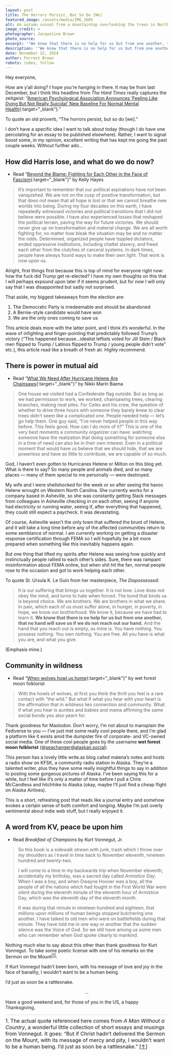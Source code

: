 ```yaml
---
layout: post
title: The Horrors Persist, But So Do [We]
featured_image: /assets/media/IMG_2685
alt: An autumn sunset from a mountaintop overlooking the trees in North Georgia.
image_credit: >
photographer: Jacqueline Brown
photo_source:
excerpt: '"We know that there is no help for us but from one another, that no hand will save us if we do not reach out our hand."'
description: '"We know that there is no help for us but from one another, that no hand will save us if we do not reach out our hand."'
date: November 22, 2024
author: Forrest Brown
robots: index, follow
---
```

Hey everyone,

How are y’all doing? I hope you’re hanging in there. It may be from last December, but I think this headline from _The Hard Times_ really captures the zeitgeist: “[American Psychological Association Announces ‘Feeling Like Dying But Not Really Suicidal’ New Baseline For Normal Mental Health](https://thehardtimes.net/culture/american-psychological-association-announces-feeling-like-dying-but-not-really-suicidal-new-baseline-for-normal-mental-health/){:target="_blank"}.”

To quote an old proverb, “The horrors persist, but so do \[we\].”

I don’t have a specific idea I want to talk about today (though I do have one percolating for an essay to be published elsewhere). Rather, I want to signal boost some, in my opinion, excellent writing that has kept me going the past couple weeks. Without further ado…

## How did Harris lose, and what do we do now?
- Read “[Beyond the Blame: Fighting for Each Other in the Face of Fascism](https://organizingmythoughts.org/beyond-the-blame-fighting-for-each-other-in-the-face-of-fascism/){:target="_blank"}” by Kelly Hayes

> It’s important to remember that our political aspirations have not been vanquished. We are not on the cusp of positive transformation, but that does not mean that all hope is lost or that we cannot breathe new worlds into being. During my four decades on this earth, I have repeatedly witnessed victories and political transitions that I did not believe were possible. I have also experienced losses that reshaped the political terrain, paving the way for future victories. We should never give up on transformation and material change. We are all worth fighting for, no matter how bleak the situation may be and no matter the odds. Determined, organized people have toppled dictators, ended oppressive institutions, including chattel slavery, and freed each other from the clutches of carceral systems. In dark times, people have always found ways to make their own light. That work is now upon us.

Alright, first things first because this is top of mind for everyone right now: how the fuck did Trump get re-elected? I have my own thoughts on this that I will perhaps expound upon later if it seems prudent, but for now I will only say that I was disappointed but sadly not surprised.

That aside, my biggest takeaways from the election are:

1. The Democratic Party is irredeemable and should be abandoned
2. A Bernie-style candidate would have won
3. We are the only ones coming to save us

This article deals more with the latter point, and I think it’s wonderful. In the wave of infighting and finger-pointing that predictably followed Trump’s victory (“This happened because…idealist leftists voted for Jill Stein / Black men flipped to Trump / Latinos flipped to Trump / young people didn’t vote” etc.), this article read like a breath of fresh air. Highly recommend.

## There is power in mutual aid
- Read “[What We Need After Hurricane Helene Are Chainsaws](https://hammerandhope.org/article/hurricane-helene-north-carolina){:target="_blank"}” by Nikki Marín Baena

> One house we visited had a Confederate flag outside. But as long as we had permission to work, we worked, chainsawing trees, clearing branches, making neat piles. For Celes and his crew, the question of whether to drive three hours with someone they barely knew to clear trees didn’t seem like a complicated one. People needed help — let’s go help them. One guy said, “I’ve never helped people in this way before. This feels good. How can I do more of it?” This is one of the very best moments a community organizer can have: watching someone have the realization that doing something for someone else in a time of need can also be in their own interest. Even in a political moment that would have us believe that we should hide, that we are powerless and have so little to contribute, we are capable of so much.

God, I haven’t even gotten to Hurricanes Helene or Milton on this blog yet. What is there to say? So many people and animals died, and so many places — many of them special to me personally — were destroyed.

My wife and I were shellshocked for the week or so after seeing the havoc Helene wrought on Western North Carolina. She currently works for a company based in Asheville, so she was constantly getting Slack messages from colleagues in Asheville checking in on each other, seeing if anyone had electricity or running water, seeing if, after everything that happened, they could still expect a paycheck. It was devastating.

Of course, Asheville wasn’t the only town that suffered the brunt of Helene, and it will take a long time before any of the affected communities return to some semblance of normal. I am currently working on getting a disaster response certification through FEMA so I will hopefully be a bit more prepared when something like this inevitably happens again.

But one thing that lifted my spirits after Helene was seeing how quickly and instinctually people rallied to each other’s sides. Sure, there was rampant misinformation about FEMA online, but when shit hit the fan, normal people rose to the occasion and got to work helping each other.

To quote St. Ursula K. Le Guin from her masterpiece, _The Dispossessed_:

> It is our suffering that brings us together. It is not love. Love does not obey the mind, and turns to hate when forced. The bond that binds us is beyond choice. We are brothers. We are brothers in what we share. In pain, which each of us must suffer alone, in hunger, in poverty, in hope, we know our brotherhood. We know it, because we have had to learn it. **We know that there is no help for us but from one another, that no hand will save us if we do not reach out our hand.** And the hand that you reach out is empty, as mine is. You have nothing. You possess nothing. You own nothing. You are free. All you have is what you are, and what you give.

(Emphasis mine.)

## Community in wildness
- Read “[When wolves howl us home](https://write.as/malena/when-wolves-howl-us-home){:target="_blank"}” by wet forest moon folklorist

> With the howls of wolves, at first you think the thrill you feel is a rare contact with “the wild.” But what if what you hear with your heart is the affirmation that in wildness lies connection and community. What if what you hear is aunties and babies and mama affirming the same social bonds you also yearn for.

Thank goodness for Mastodon. Don’t worry, I’m not about to mansplain the Fediverse to you — I’ve just met some really cool people there, and I’m glad a platform like it exists amid the dumpster fire of corporate- and VC-owned social media. One of these cool people goes by the username **wet forest moon folklorist** (@seachanger@alaskan.social).

This person has a lovely little write.as blog called malena’s notes and hosts a radio show on KFSK, a community radio station in Alaska. They’re a talented writer, plus they have some really insightful things to say in addition to posting some gorgeous pictures of Alaska. I’ve been saying this for a while, but I feel like it’s only a matter of time before I pull a Chris McCandless and hitchhike to Alaska (okay, maybe I’ll just find a cheap flight on Alaska Airlines).

This is a short, refreshing post that reads like a journal entry and somehow evokes a certain sense of both comfort and longing. Maybe I’m just overly sentimental about indie web stuff, but I really enjoyed it.

## A word from KV, peace be upon him
- Read _Breakfast of Champions_ by Kurt Vonnegut, Jr.

> So this book is a sidewalk strewn with junk, trash which I throw over my shoulders as I travel in time back to November eleventh, nineteen hundred and twenty-two.
> 
> I will come to a time in my backwards trip when November eleventh, accidentally my birthday, was a sacred day called _Armistice Day_. When I was a boy, and when Dwayne Hoover was a boy, all the people of all the nations which had fought in the First World War were silent during the eleventh minute of the eleventh hour of Armistice Day, which was the eleventh day of the eleventh month.
> 
> It was during that minute in nineteen hundred and eighteen, that millions upon millions of human beings stopped butchering one another. I have talked to old men who were on battlefields during that minute. They have told me in one way or another that the sudden silence was the Voice of God. So we still have among us some men who can remember when God spoke clearly to mankind.

Nothing much else to say about this other than thank goodness for Kurt Vonnegut. To take some poetic license with one of his remarks on the <span id="footnote-ref-1">Sermon on the Mount<sup>[[1]](#footnote-1)</sup></span>:

If Kurt Vonnegut hadn’t been born, with his message of love and joy in the face of banality, I wouldn’t want to be a human being.

I’d just as soon be a rattlesnake.

<p style="text-align: center;">…</p>

Have a good weekend and, for those of you in the US, a happy Thanksgiving.

<div id="footnote-1" style="border-top: solid lightgray 1px; padding-top: 0.5em; font-size: 16px;">1. The actual quote referenced here comes from <em>A Man Without a Country</em>, a wonderful little collection of short essays and musings from Vonnegut. It goes: “But if Christ hadn’t delivered the Sermon on the Mount, with its message of mercy and pity, I wouldn’t want to be a human being. I’d just as soon be a rattlesnake.” <a href="#footnote-ref-1">[↑]</a></div>